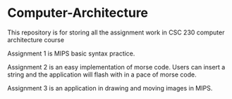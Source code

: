 # Computer-Architecture

This repository is for storing all the assignment work in CSC 230 computer architecture course

Assignment 1 is MIPS basic syntax practice.

Assignment 2 is an easy implementation of morse code. Users can insert a string and the application will flash
with in a pace of morse code.

Assignment 3 is an application in drawing and moving images in MIPS.

